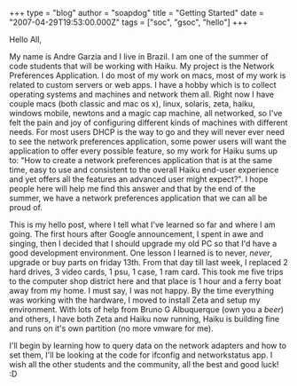 +++
type = "blog"
author = "soapdog"
title = "Getting Started"
date = "2007-04-29T19:53:00.000Z"
tags = ["soc", "gsoc", "hello"]
+++

Hello All,

My name is Andre Garzia and I live in Brazil. I am one of the summer of code students that will be working with Haiku. My project is the Network Preferences Application. I do most of my work on macs, most of my work is related to custom servers or web apps. I have a hobby which is to collect operating systems and machines and network them all. Right now I have couple macs (both classic and mac os x), linux, solaris, zeta, haiku, windows mobile, newtons and a magic cap machine, all networked, so I've felt the pain and joy of configuring different kinds of machines with different needs. For most users DHCP is the way to go and they will never ever need to see the network preferences application, some power users will want the application to offer every possible feature, so my work for Haiku sums up to: "How to create a network preferences application that is at the same time, easy to use and consistent to the overall Haiku end-user experience and yet offers all the features an advanced user might expect?". I hope people here will help me find this answer and that by the end of the summer, we have a network preferences application that we can all be proud of.

This is my hello post, where I tell what I've learned so far and where I am going. The first hours after Google announcement, I spent in awe and singing, then I decided that I should upgrade my old PC so that I'd have a good development environment. One lesson I learned is to never, <i>never</i>, upgrade or buy parts on friday 13th. From that day till last week, I replaced 2 hard drives, 3 video cards, 1 psu, 1 case, 1 ram card. This took me five trips to the computer shop district here and that place is 1 hour and a ferry boat away from my home. I must say, I was not happy. By the time everything was working with the hardware, I moved to install Zeta and setup my environment. With lots of help from Bruno G Albuquerque (own you a *beer*) and others, I have both Zeta and Haiku now running, Haiku is building fine and runs on it's own partition (no more vmware for me).

I'll begin by learning how to query data on the network adapters and how to set them, I'll be looking at the code for ifconfig and networkstatus app. I wish all the other students and the community, all the best and good luck! :D